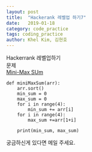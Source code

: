 ```yaml
---
layout: post
title:  "Hackerank 레벨업 하기7"
date:   2019-01-18
category: code_practice
tags: coding_practice
author: Khel Kim, 김현호
---
```

Hackerrank 레벨업하기  
문제  
[Mini-Max SUm](https://www.hackerrank.com/challenges/mini-max-sum/problem)

~~~
def miniMaxSum(arr):
    arr.sort()
    min_sum = 0
    max_sum = 0
    for i in range(4):
        min_sum += arr[i]
    for i in range(4):
        max_sum +=arr[1+i]

    print(min_sum, max_sum)
~~~

궁금하신게 있다면 메일 주세요.
